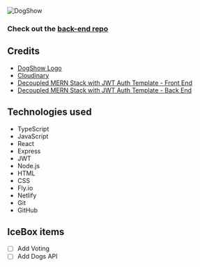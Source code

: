![DogShow]( https://res.cloudinary.com/dvc0nel3u/image/upload/v1686215027/DogShowLogo_qx57iv.png "DogShow")

### Check out the [back-end repo](https://github.com/nicklohmann/dogShow-back-end)

## Credits 
* [DogShow Logo](https://looka.com/)
* [Cloudinary](https://cloudinary.com/)
* [Decoupled MERN Stack with JWT Auth Template - Front End](https://github.com/SEI-Remote/decoupled-pern-jwt-auth-template-front-end-ts)
* [Decoupled MERN Stack with JWT Auth Template - Back End](https://github.com/SEI-Remote/decoupled-pern-jwt-auth-template-back-end-cjs)


## Technologies used
* TypeScript
* JavaScript
* React
* Express
* JWT
* Node.js
* HTML
* CSS
* Fly.io
* Netlify
* Git
* GitHub

## IceBox items 
- [ ] Add Voting
- [ ] Add Dogs API